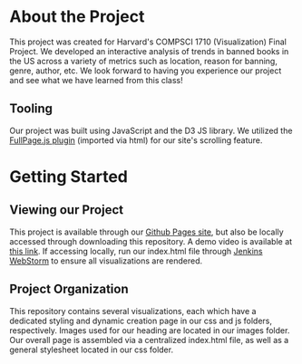 # About the Project
This project was created for Harvard's COMPSCI 1710 (Visualization) Final Project. We developed an interactive analysis of trends in banned books in the US across a variety of metrics such as location, reason for banning, genre, author, etc. We look forward to having you experience our project and see what we have learned from this class!

## Tooling
Our project was built using JavaScript and the D3 JS library. We utilized the [FullPage.js plugin](https://alvarotrigo.com/fullPage/) (imported via html) for our site's scrolling feature.

# Getting Started

## Viewing our Project
This project is available through our [Github Pages site](https://fifiteklemedhin.github.io/cs-171-final-project/), but also be locally accessed through downloading this repository. A demo video is available at [this link](https://www.dropbox.com/scl/fi/s7vg3i8wrxg9xi5e8qxy3/demo-video.mp4?rlkey=froqtzvrgplc57d3xyjzy0kdn&st=77mfhfu2&dl=0). If accessing locally, run our index.html file through [Jenkins WebStorm](https://www.jetbrains.com/webstorm/promo/?source=google&medium=cpc&campaign=AMER_en_US-EST_WebStorm_Branded&term=webstorm&content=717267885246&gad_source=1&gclid=CjwKCAiAjeW6BhBAEiwAdKltMkySNLTZO67DPfdcwTpNKQBbubCF-cteWf50TGxTubkkkBTYeovdiRoCK7kQAvD_BwE) to ensure all visualizations are rendered. 

## Project Organization
This repository contains several visualizations, each which have a dedicated styling and dynamic creation page in our css and js folders, respectively. Images used for our heading are located in our images folder. Our overall page is assembled via a centralized index.html file, as well as a general stylesheet located in our css folder. 




